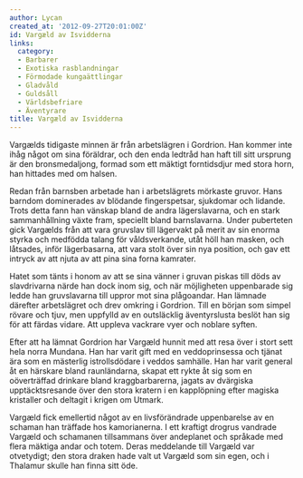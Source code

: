 ```yaml
---
author: Lycan
created_at: '2012-09-27T20:01:00Z'
id: Vargæld av Isvidderna
links:
  category:
  - Barbarer
  - Exotiska rasblandningar
  - Förmodade kungaättlingar
  - Gladvåld
  - Guldsåll
  - Världsbefriare
  - Äventyrare
title: Vargæld av Isvidderna
---
```


Vargælds tidigaste minnen är från arbetslägren i Gordrion. Han kommer inte ihåg något om sina
föräldrar, och den enda ledtråd han haft till sitt ursprung är den bronsmedaljong, formad som ett
mäktigt forntidsdjur med stora horn, han hittades med om halsen.

Redan från barnsben arbetade han i arbetslägrets mörkaste gruvor. Hans barndom dominerades av
blödande fingerspetsar, sjukdomar och lidande. Trots detta fann han vänskap bland de andra
lägerslavarna, och en stark sammanhållning växte fram, speciellt bland barnslavarna. Under
puberteten gick Vargælds från att vara gruvslav till lägervakt på merit av sin enorma styrka och
medfödda talang för våldsverkande, utåt höll han masken, och låtsades, inför lägerbasarna, att vara
stolt över sin nya position, och gav ett intryck av att njuta av att pina sina forna kamrater.

Hatet som tänts i honom av att se sina vänner i gruvan piskas till döds av slavdrivarna närde han
dock inom sig, och när möjligheten uppenbarade sig ledde han gruvslavarna till uppror mot sina
plågoandar. Han lämnade därefter arbetslägret och drev omkring i Gordrion. Till en början som simpel
rövare och tjuv, men uppfylld av en outsläcklig äventyrslusta beslöt han sig för att färdas vidare.
Att uppleva vackrare vyer och noblare syften.

Efter att ha lämnat Gordrion har Vargæld hunnit med att resa över i stort sett hela norra Mundana.
Han har varit gift med en veddoprinsessa och tjänat ära som en mästerlig istrollsdödare i veddos
samhälle. Han har varit general åt en härskare bland raunländarna, skapat ett rykte åt sig som en
oöverträffad drinkare bland kraggbarbarerna, jagats av dvärgiska upptäcktsresande över den stora
kratern i en kapplöpning efter magiska kristaller och deltagit i krigen om Utmark.

Vargæld fick emellertid något av en livsförändrade uppenbarelse av en schaman han träffade hos
kamorianerna. I ett kraftigt drogrus vandrade Vargæld och schamanen tillsammans över andeplanet och
språkade med flera mäktiga andar och totem. Deras meddelande till Vargæld var otvetydigt; den stora
draken hade valt ut Vargæld som sin egen, och i Thalamur skulle han finna sitt öde.